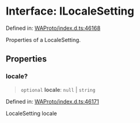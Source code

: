 # Interface: ILocaleSetting

Defined in: [WAProto/index.d.ts:46168](https://github.com/Fokusdotid/bail/blob/dad8cbc7bd41e0c17126095b0fc017b92c3d85cf/WAProto/index.d.ts#L46168)

Properties of a LocaleSetting.

## Properties

### locale?

> `optional` **locale**: `null` \| `string`

Defined in: [WAProto/index.d.ts:46171](https://github.com/Fokusdotid/bail/blob/dad8cbc7bd41e0c17126095b0fc017b92c3d85cf/WAProto/index.d.ts#L46171)

LocaleSetting locale
